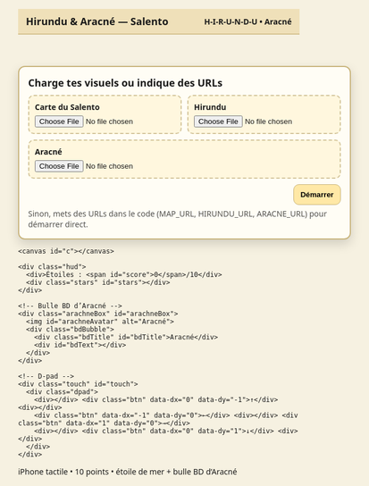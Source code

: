 <!DOCTYPE html>
<html lang="fr">
<head>
<meta charset="utf-8" />
<meta name="viewport" content="width=device-width, initial-scale=1, maximum-scale=1, user-scalable=no" />
<title>Hirundu & Aracné — Salento (iPhone tactile)</title>
<meta name="apple-mobile-web-app-capable" content="yes" />
<meta name="apple-mobile-web-app-status-bar-style" content="black" />
<style>
  html, body { height:100%; margin:0; background:#f6f1e1; font-family: system-ui, -apple-system, Segoe UI, Roboto, Helvetica, Arial; }
  * { -webkit-tap-highlight-color: transparent; }

  .wrap { display:flex; flex-direction:column; height:100%; }
  header { padding:10px 14px; background:#efe0b9; border-bottom:2px solid #d5c28f; display:flex; align-items:center; justify-content:space-between; gap:10px; }
  header h1 { margin:0; font-size:18px; }
  .brand { font-weight:700; }

  .game { position:relative; flex:1; overflow:hidden; }
  canvas { width:100%; height:100%; display:block; background:#e2eef7; touch-action:none; }

  .hud { position:absolute; left:10px; top:56px; background:rgba(255,248,220,.96); border:2px solid #c8b37a; border-radius:10px; padding:8px 10px; font-size:14px; z-index:10; }
  .stars { display:flex; gap:4px; margin-top:4px; flex-wrap:wrap; }
  .star { width:18px; height:18px; opacity:.95 }

  /* Bulle BD d’Aracné */
  .arachneBox {
    position:absolute; display:none; align-items:flex-start; gap:8px;
    z-index: 20; transform-origin: left bottom; transition: transform .15s ease, opacity .15s ease;
  }
  .arachneBox.show { display:flex; opacity:1; transform: scale(1); }
  .arachneBox.hide { opacity:0; transform: scale(.95); }
  .arachneBox img {
    width:64px; height:64px; border-radius:12px; object-fit:cover;
    box-shadow:0 6px 14px rgba(0,0,0,.15); background:#fff; border:2px solid #c8b37a;
  }
  .bdBubble {
    max-width:min(320px, 56vw);
    background:#fff; border:2px solid #c8b37a; border-radius:14px;
    padding:10px 12px; box-shadow:0 8px 18px rgba(0,0,0,.15);
    position:relative; font-size:14px; line-height:1.25;
  }
  .bdBubble:after {
    content:""; position:absolute; left:-10px; bottom:10px;
    border-width:10px; border-style:solid;
    border-color:transparent #c8b37a transparent transparent;
  }
  .bdBubble:before {
    content:""; position:absolute; left:-8px; bottom:12px;
    border-width:8px; border-style:solid;
    border-color:transparent #fff transparent transparent;
  }
  .bdTitle { font-weight:700; margin-bottom:4px; }

  /* Contrôles tactiles */
  .touch { position:absolute; bottom:16px; left:50%; transform:translateX(-50%); display:none; gap:14px; align-items:center; z-index:11; } /* caché tant que pas démarré */
  .dpad { display:grid; grid-template-columns: 70px 70px 70px; grid-template-rows: 70px 70px 70px; gap:12px; }
  .btn { width:70px; height:70px; border-radius:14px; border:2px solid #c8b37a; background:#fff7de; display:flex; align-items:center; justify-content:center; user-select:none; touch-action:none; font-weight:800; font-size:22px; box-shadow:0 3px 0 #c8b37a; }
  .btn:active { transform: translateY(1px); }

  /* Overlay de démarrage (import images) */
  .overlay { position:absolute; inset:0; background:rgba(246,241,225,.98); display:flex; align-items:center; justify-content:center; z-index:9999; }
  .card { width:min(560px, 94vw); border:2px solid #c8b37a; border-radius:12px; background:#fffdf5; box-shadow:0 8px 20px rgba(0,0,0,.15); padding:16px; }
  .card h2{ margin:0 0 10px 0; font-size:18px; }
  .row { display:flex; gap:10px; flex-wrap:wrap; margin:8px 0; align-items:center; }
  .picker { border:2px dashed #d2c398; border-radius:10px; padding:10px; flex:1; min-width:230px; background:#fff7de; }
  .picker label { display:block; font-weight:700; margin-bottom:6px; }
  .picker input { width:100%; }
  .go { display:flex; justify-content:flex-end; gap:10px; margin-top:10px; }
  .go button { border:1px solid #c8b37a; background:#ffe8a6; border-radius:10px; padding:10px 12px; font-weight:700; }

  footer { padding:6px 12px; font-size:12px; background:#efe5c8; border-top:2px solid #d2c398; text-align:center; }
</style>
</head>
<body>
<div class="wrap">
  <header>
    <h1>Hirundu & Aracné — Salento</h1>
    <div class="brand">H-I-R-U-N-D-U • Aracné</div>
  </header>

  <div class="game">
    <!-- Overlay (si pas d’URL) -->
    <div class="overlay" id="overlay">
      <div class="card">
        <h2>Charge tes visuels ou indique des URLs</h2>
        <div class="row">
          <div class="picker"><label>Carte du Salento</label><input type="file" id="mapFile" accept="image/*"></div>
          <div class="picker"><label>Hirundu</label><input type="file" id="birdFile" accept="image/*"></div>
          <div class="picker"><label>Aracné</label><input type="file" id="spiderFile" accept="image/*"></div>
        </div>
        <div class="go"><button id="start">Démarrer</button></div>
        <div style="opacity:.75; margin-top:6px">Sinon, mets des URLs dans le code (MAP_URL, HIRUNDU_URL, ARACNE_URL) pour démarrer direct.</div>
      </div>
    </div>

    <canvas id="c"></canvas>

    <div class="hud">
      <div>Étoiles : <span id="score">0</span>/10</div>
      <div class="stars" id="stars"></div>
    </div>

    <!-- Bulle BD d’Aracné -->
    <div class="arachneBox" id="arachneBox">
      <img id="arachneAvatar" alt="Aracné">
      <div class="bdBubble">
        <div class="bdTitle" id="bdTitle">Aracné</div>
        <div id="bdText"></div>
      </div>
    </div>

    <!-- D-pad -->
    <div class="touch" id="touch">
      <div class="dpad">
        <div></div> <div class="btn" data-dx="0" data-dy="-1">↑</div> <div></div>
        <div class="btn" data-dx="-1" data-dy="0">←</div> <div></div> <div class="btn" data-dx="1" data-dy="0">→</div>
        <div></div> <div class="btn" data-dx="0" data-dy="1">↓</div> <div></div>
      </div>
    </div>
  </div>

  <footer>iPhone tactile • 10 points • étoile de mer + bulle BD d’Aracné</footer>
</div>

<script>
/* --- 1) METS TES URLs ICI (laisse "" si tu préfères importer) --- */
const MAP_URL    = ""; // ex: "https://ton-site/carte.png"
const HIRUNDU_URL= ""; // ex: "https://ton-site/hirundu.png"
const ARACNE_URL = ""; // ex: "https://ton-site/arachne.png"

/* --- DOM --- */
const $overlay = document.getElementById('overlay');
const $start   = document.getElementById('start');
const $mapFile = document.getElementById('mapFile');
const $birdFile= document.getElementById('birdFile');
const $spiFile = document.getElementById('spiderFile');

const canvas = document.getElementById('c');
const ctx = canvas.getContext('2d');

const $score = document.getElementById('score');
const $stars = document.getElementById('stars');

const araBox  = document.getElementById('arachneBox');
const araImg  = document.getElementById('arachneAvatar');
const bdTitle = document.getElementById('bdTitle');
const bdText  = document.getElementById('bdText');

/* --- Images --- */
const imgMap   = new Image();
const imgBird  = new Image();
const imgSpider= new Image();

/* --- Points du jeu (coords normalisées x,y; à affiner si besoin) --- */
const POIS = [
  { key:"otranto", name:"Otranto — Cathédrale", x:0.86, y:0.52, info:"Mosaïque médiévale (Arbre de Vie) & chapelle des 800 martyrs (1480)." },
  { key:"portobadisco", name:"Porto Badisco — Calanque", x:0.80, y:0.56, info:"Grande calanque turquoise, entourée de falaises." },
  { key:"santacesarea", name:"Santa Cesarea Terme", x:0.74, y:0.60, info:"Thermes soufrés & architecture éclectique (Villa Sticchi)." },
  { key:"castro", name:"Castro — Castrum Minervae", x:0.70, y:0.65, info:"Temple d’Athéna (légende), grotte Zinzulusa, épisode d’Énée." },
  { key:"ciolo", name:"Il Ciolo", x:0.64, y:0.75, info:"Petit fjord avec pont routier au-dessus de l’eau profonde." },
  { key:"leuca", name:"Santa Maria di Leuca", x:0.60, y:0.88, info:"Phare haut & cascade monumentale au ‘finibus terrae’." },
  { key:"gallipoli", name:"Gallipoli", x:0.35, y:0.62, info:"Vieille ville sur îlot relié par pont ; Kallipolis." },
  { key:"portocesareo", name:"Porto Cesareo", x:0.22, y:0.46, info:"Plages magnifiques & réserve marine." },
  { key:"nardo", name:"Nardò", x:0.28, y:0.50, info:"Centre baroque ; proximité de Porto Selvaggio." },
  { key:"lecce", name:"Lecce", x:0.53, y:0.28, info:"Baroque en pietra leccese : Santa Croce, Duomo, amphithéâtre." }
];

/* --- Joueur --- */
const player = { x:0.55, y:0.25, speed:0.004, size:0.10 }; // position normalisée [0..1]
let collected = new Set(); // progression (clé des points)

/* --- Utils --- */
function fileToDataURL(f){ return new Promise((resolve,reject)=>{ const r=new FileReader(); r.onload=()=>resolve(r.result); r.onerror=reject; r.readAsDataURL(f); }); }
function starSVG(fill){ const f=fill||"#d26f45"; return "data:image/svg+xml;base64,"+btoa(`<svg xmlns='http://www.w3.org/2000/svg' viewBox='0 0 100 100'><path d='M50 5 L61 36 L94 36 L67 55 L77 88 L50 68 L23 88 L33 55 L6 36 L39 36 Z' fill='${f}' stroke='#8c3f28' stroke-width='4' stroke-linejoin='round'/></svg>`); }
function refreshStars(){ $score.textContent=collected.size; $stars.innerHTML=''; for(let i=0;i<10;i++){ const im=new Image(); im.className='star'; im.src=starSVG(i<collected.size?"#d26f45":"#f0c9a7"); $stars.appendChild(im);} }
refreshStars();

/* --- D-pad tactile (maintien = déplacement) --- */
for (const el of document.querySelectorAll('.btn')) {
  const dx=parseFloat(el.dataset.dx), dy=parseFloat(el.dataset.dy);
  let press=false, id=null;
  const step=()=>{ if(!press) return; player.x=Math.max(0,Math.min(1,player.x+dx*player.speed)); player.y=Math.max(0,Math.min(1,player.y+dy*player.speed)); id=requestAnimationFrame(step); };
  el.addEventListener('touchstart', e=>{ press=true; step(); e.preventDefault(); }, {passive:false});
  el.addEventListener('touchend', ()=>{ press=false; cancelAnimationFrame(id); });
}
// Empêche le scroll quand on touche le canvas ou les boutons
document.addEventListener('touchmove', e=>{ if (e.target.closest('.btn') || e.target.closest('canvas')) e.preventDefault(); }, {passive:false});

/* --- Canvas & rendu --- */
let W=0,H=0,dpr=1;
function resize(){ dpr=Math.max(1,Math.min(2,window.devicePixelRatio||1)); W=canvas.clientWidth=canvas.parentElement.clientWidth; H=canvas.clientHeight=canvas.parentElement.clientHeight; canvas.width=W*dpr; canvas.height=H*dpr; ctx.setTransform(dpr,0,0,dpr,0,0); }
addEventListener('resize', resize);

function drawStarfish(cx, cy, R){
  ctx.save(); ctx.shadowColor='rgba(0,0,0,.2)'; ctx.shadowBlur=6; ctx.shadowOffsetY=3;
  ctx.beginPath(); const pts=5, inner=R*0.45;
  for(let i=0;i<pts*2;i++){ const ang=(Math.PI/pts)*i - Math.PI/2; const r=(i%2===0)?R:inner; const x=cx+Math.cos(ang)*r; const y=cy+Math.sin(ang)*r; if(i===0) ctx.moveTo(x,y); else ctx.lineTo(x,y); }
  ctx.closePath(); ctx.fillStyle='#d26f45'; ctx.strokeStyle='#8c3f28'; ctx.lineWidth=3; ctx.fill(); ctx.stroke(); ctx.restore();
}

/* --- Bulle BD d’Aracné --- */
function showArachneAt(p, screenX, screenY) {
  araImg.src = imgSpider.src; // avatar
  bdTitle.textContent = "Aracné — " + p.name.split(" — ")[0];
  bdText.textContent  = p.info;
  // positionner à côté du point (éviter débord)
  araBox.style.left = Math.min(screenX + 12, window.innerWidth - 270) + 'px';
  araBox.style.top  = Math.max(12, screenY - 30) + 'px';
  araBox.classList.remove('hide');
  araBox.classList.add('show');
  araBox.style.display = 'flex';
  clearTimeout(showArachneAt._t);
  showArachneAt._t = setTimeout(()=> hideArachne(), 4500);
}
function hideArachne(){ araBox.classList.add('hide'); setTimeout(()=>{ araBox.classList.remove('show'); araBox.style.display='none'; }, 160); }
araBox.addEventListener('click', hideArachne);

/* --- Boucle --- */
let last=0;
function loop(ts){
  if(!last) last=ts; const dt=Math.min(0.035,(ts-last)/1000); last=ts;
  if (!(imgMap.complete && imgMap.naturalWidth)) { requestAnimationFrame(loop); return; }

  const mw=imgMap.naturalWidth, mh=imgMap.naturalHeight;
  const scale=Math.min(W/mw,H/mh);
  const dw=mw*scale, dh=mh*scale;
  const ox=(W-dw)/2, oy=(H-dh)/2;

  ctx.clearRect(0,0,W,H);
  ctx.drawImage(imgMap, ox, oy, dw, dh);

  // chemin pointillé entre les POIs
  ctx.save(); ctx.setLineDash([8,6]); ctx.strokeStyle='#7a4c25'; ctx.lineWidth=2; ctx.beginPath();
  for (let i=0;i<POIS.length;i++){ const p=POIS[i]; const x=ox+p.x*dw, y=oy+p.y*dh; if(i===0) ctx.moveTo(x,y); else ctx.lineTo(x,y); }
  ctx.stroke(); ctx.setLineDash([]); ctx.restore();

  // X + étoile de mer si non collectée
  for (const p of POIS){
    const x=ox+p.x*dw, y=oy+p.y*dh;
    ctx.save(); ctx.translate(x,y); ctx.rotate(0.2);
    ctx.strokeStyle = collected.has(p.key)? '#e2552d' : '#b04123';
    ctx.lineWidth=3; ctx.beginPath(); ctx.moveTo(-8,-8); ctx.lineTo(8,8); ctx.moveTo(-8,8); ctx.lineTo(8,-8); ctx.stroke(); ctx.restore();
    if(!collected.has(p.key)) drawStarfish(x, y-24, Math.max(18, Math.min(26, Math.min(W,H)*0.03)));
  }

  // Hirundu
  const bw=Math.min(160, Math.max(90, dw*player.size));
  const bx=ox+player.x*dw, by=oy+player.y*dh;
  if (imgBird.complete && imgBird.naturalWidth) ctx.drawImage(imgBird, bx-bw/2, by-bw/2, bw, bw);

  // Arachne (coin)
  const sw=Math.min(100, Math.max(70, W*0.11));
  if (imgSpider.complete && imgSpider.naturalWidth) ctx.drawImage(imgSpider, W - sw - 10, 10, sw, sw);

  // collisions
  for (const p of POIS){
    if (collected.has(p.key)) continue;
    const px=ox+p.x*dw, py=oy+p.y*dh;
    if (Math.hypot(bx-px, by-py) < 44){
      collected.add(p.key); refreshStars();
      // bulle BD d’Aracné
      showArachneAt(p, px, py);
      break;
    }
  }

  requestAnimationFrame(loop);
}

/* --- Start helpers --- */
function startWithSources(mapSrc, birdSrc, spiderSrc){
  imgMap.src = mapSrc; imgBird.src = birdSrc; imgSpider.src = spiderSrc;
  document.getElementById('touch').style.display='flex';
  $overlay.style.display='none';
  resize();
  requestAnimationFrame(loop);
}
function fileToURLInput(input){ return new Promise((res,rej)=>{ const f=input.files[0]; if(!f){res("");return;} const r=new FileReader(); r.onload=()=>res(r.result); r.onerror=rej; r.readAsDataURL(f); }); }
async function startFromPicker(){
  const m = await fileToURLInput($mapFile);
  const b = await fileToURLInput($birdFile);
  const s = await fileToURLInput($spiFile);
  if (!m || !b || !s){ alert("Choisis la carte, Hirundu et Aracné pour démarrer."); return; }
  startWithSources(m,b,s);
}

/* --- Boot --- */
function init(){
  // Démarrage par URLs (si fournies)
  if (MAP_URL && HIRUNDU_URL && ARACNE_URL){
    startWithSources(MAP_URL, HIRUNDU_URL, ARACNE_URL);
  } else {
    // sinon: overlay + fichiers
    document.getElementById('touch').style.display='none';
    $overlay.style.display='flex';
    $start.addEventListener('click', startFromPicker);
    $start.addEventListener('touchend', (e)=>{ e.preventDefault(); startFromPicker(); });
  }
  // éviter le scroll pendant les interactions
  document.addEventListener('touchmove', e=>{ if (e.target.closest('.btn') || e.target.closest('canvas')) e.preventDefault(); }, {passive:false});
}
init();
</script>
</body>
</html>